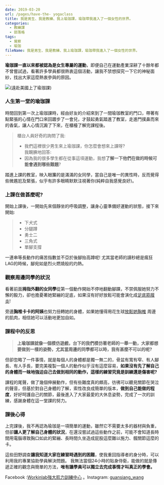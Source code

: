 ```yaml
---
date: 2019-03-20
url: /pages/have-the- yogaclass
title: 我是男生、我是教練、我上瑜珈課，瑜珈帶我進入了一個女性的世界。
categories:
  - 教練課
  - 部落格
tags:
  - 覺察
  - 瑜珈
fileName: 我是男生、我是教練、我上瑜珈課，瑜珈帶我進入了一個女性的世界。
---
```


**瑜珈課一直以來都被認為是女生專屬的運動**，即便自己在運動產業深耕了十餘年都不曾嘗試過，看著許多學員都很熱衷這個活動，讓我不禁想探究一下它的神秘面紗，找出大家這麼熱衷參與的原因。

![](https://cdn.jsdelivr.net/gh/xiang0805/blogimage/img/我是男生、我是教練、我上瑜珈課，瑜珈帶我進入了一個女性的世界。-1..jpg)(遠赴美國上了瑜珈課)

### 人生第一堂的瑜珈課

時間回到第一次上瑜珈課時，經由好友的介紹來到了一間瑜珈教室的門口，帶著有點緊張的心情在門口來回踱步了一會兒，才鼓起勇氣踏進了教室，走進門撲鼻而來的香氣，讓人心情沉澱了下來，在櫃檯了解完課程後。

> 櫃台人員好奇的詢問了我:
>
> - 我們這裡很少男生來上瑜珈課，你怎麼會想來上課呀?  
>   我靦腆地回答:
> - 因為我的很多學生都在從事這項運動，我想**了解一下他們在做的時候可能會遇到哪些難題**?

踏進上課的教室，映入眼簾的是滿滿的女同學，當自己是唯一的異性時，反而覺得些微尷尬及緊張，似乎有許多眼睛默默注視著你(純粹自我感覺良好)。

### 上課在做甚麼呢?

開始上課後，一開始先來個靜坐的呼吸調整，讓身心靈準備好運動的狀態，接下來開始:

> - 下犬式
> - 分腿蹲
> - 勇士二
> - 三角式
> - 單腳支撐

一連串等長動作的痛苦指數並不亞於後腳抬高蹲呢!
尤其當老師的讀秒總是瘋狂LAG的時候，腳宛如是烈火燃燒般的灼熱。

### 觀察周邊同學的狀況

看著前面**拇指外翻的女同學**從第一個動作開始不停地翻動腳踝，不禁佩服她努力不懈的毅力，卻也擔憂著她緊繃的足底，如果沒有好好放鬆可能會演化成[足底筋膜炎](https://zh.wikipedia.org/zh-tw/%E8%B6%B3%E5%BA%95%E7%AD%8B%E8%86%9C%E7%82%8E)!

旁邊**胸椎卡卡的阿姨**也努力扭轉她的身體，如果她懂得用花生球[放鬆她胸椎](http://www.unclesam.cc/blog/simple-thoracic-spine-mobility-exercises-everyone-can-perform/) 周邊的肌肉，相信她可以活動地更加自如。

### 課程中的反思

> **上瑜珈課就像一個模仿遊戲，台下的我們模仿著老師的一舉一動，大家都想要做到一樣的姿勢，尤其當周邊的同學都可以時，我有甚麼不可以的呢?**

但卻忽略了一件事情，就是每個人的身體都是獨一無二的，骨盆有寬有窄、有人腳長、有人手長，要完美複製一個人的動作似乎沒有這麼容易，**如果沒有先了解自己的身體而一昧地強迫自己去做到相同的動作，這樣的練習究竟是訓練還是傷害呢?**

課程的尾聲，做了幾個伸展動作，但有些難度真的頗高，彷彿可以聽見關節在哭泣的聲音，但基於對自己身體的了解，索性改良成簡單的版本，**做到自己能做的程度**，好好呵護自己的關節，最後進入了大家最愛的大休息姿勢，完成了一次的訓練，感謝身體在這一堂課的努力。

### 課後心得

上完課後，我不再認為瑜珈是一項簡單的運動，雖然它不需要太多的器材與負重，但卻**讓人更了解自己身體的狀況**，在還沒嘗試過這些動作之前，可能不會知道長時間用電腦導致胸口如此的緊繃、長時間久坐造成屁股這麼難以施力、髖關節這麼的卡。

這些田野調查**讓我知道大家在練習時遇到的困難**，使我重回指導者的身分時，可以利用我的專業協助學員解決問題。
我無法當個24小時的貼身侍衛，能做的就是傳遞正確的觀念與簡單的方法，**唯有讓學員可以獨立去完成事情才叫真正的學會。**

Facebook :[Workinlab強大肌力訓練中心](https://www.facebook.com/workinlab2018) 。Instagram: [guansiang_wang](https://www.instagram.com/guansiang_wang/)
